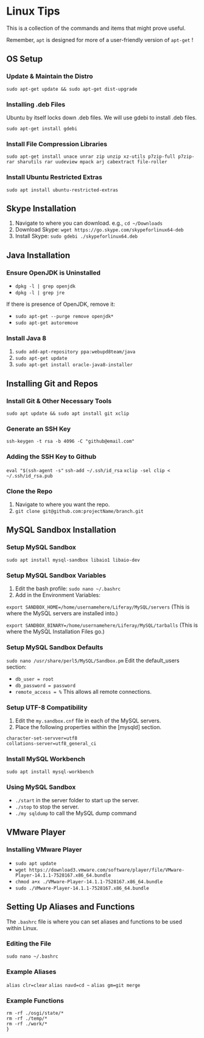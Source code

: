 Linux Tips
====
This is a collection of the commands and items that might prove useful.

Remember, `apt` is designed for more of a user-friendly version of `apt-get` !


OS Setup
-----

### Update & Maintain the Distro

`sudo apt-get update && sudo apt-get dist-upgrade`

### Installing .deb Files

Ubuntu by itself locks down .deb files.  We will use gdebi to install .deb files.

`sudo apt-get install gdebi`

### Install File Compression Libraries

`sudo apt-get install unace unrar zip unzip xz-utils p7zip-full p7zip-rar sharutils rar uudeview mpack arj cabextract file-roller`

### Install Ubuntu Restricted Extras
`sudo apt install ubuntu-restricted-extras`


Skype Installation
----

1. Navigate to where you can download. e.g., `cd ~/Downloads`
2. Download Skype: `wget https://go.skype.com/skypeforlinux64-deb`
3. Install Skype:  `sudo gdebi ./skypeforlinux64.deb`

Java Installation
----

### Ensure OpenJDK is Uninstalled
* `dpkg -l | grep openjdk`
* `dpkg -l | grep jre`

If there is presence of OpenJDK, remove it:

* `sudo apt-get --purge remove openjdk*`
* `sudo apt-get autoremove`

### Install Java 8
1. `sudo add-apt-repository ppa:webupd8team/java`
2. `sudo apt-get update`
3. `sudo apt-get install oracle-java8-installer`

Installing Git and Repos
----

### Install Git & Other Necessary Tools
`sudo apt update && sudo apt install git xclip`

### Generate an SSH Key
`ssh-keygen -t rsa -b 4096 -C "github@email.com"`

### Adding the SSH Key to Github
`eval "$(ssh-agent -s"`
`ssh-add ~/.ssh/id_rsa`
`xclip -sel clip < ~/.ssh/id_rsa.pub`

### Clone the Repo
1) Navigate to where you want the repo.
2) `git clone git@github.com:projectName/branch.git`

MySQL Sandbox Installation
----

### Setup MySQL Sandbox
`sudo apt install mysql-sandbox libaio1 libaio-dev`

### Setup MySQL Sandbox Variables
1) Edit the bash profile: `sudo nano ~/.bashrc`
2) Add in the Environment Variables:


`export SANDBOX_HOME=/home/usernamehere/Liferay/MySQL/servers`
(This is where the MySQL servers are installed into.)


`export SANDBOX_BINARY=/home/usernamehere/Liferay/MySQL/tarballs`
(This is where the MySQL Installation Files go.)

### Setup MySQL Sandbox Defaults
`sudo nano /usr/share/perl5/MySQL/Sandbox.pm`
Edit the default_users section:
* `db_user = root`
* `db_password = password`
* `remote_access = %` This allows all remote connections.

### Setup UTF-8 Compatibility
1) Edit the `my.sandbox.cnf` file in each of the MySQL servers.
2) Place the following properties within the [mysqld] section.
```[mysqld]
character-set-servver=utf8
collations-server=utf8_general_ci
```

### Install MySQL Workbench
`sudo apt install mysql-workbench`

### Using MySQL Sandbox
* `./start` in the server folder to start up the server.
* `./stop` to stop the server.
* `./my sqldump` to call the MySQL dump command

VMware Player
----
### Installing VMware Player
* `sudo apt update`
* `wget https://download3.vmware.com/software/player/file/VMware-Player-14.1.1-7528167.x86_64.bundle`
* `chmod a+x ./VMware-Player-14.1.1-7528167.x86_64.bundle`
* `sudo ./VMware-Player-14.1.1-7528167.x86_64.bundle`

Setting Up Aliases and Functions
----
The `.bashrc` file is where you can set aliases and functions to be used within Linux.

### Editing the File
`sudo nano ~/.bashrc`

### Example Aliases
`alias clr=clear`
`alias navd=cd ~`
`alias gm=git merge`

### Example Functions
```function() lrclean{
rm -rf ./osgi/state/*
rm -rf ./temp/*
rm -rf ./work/*
}
```
